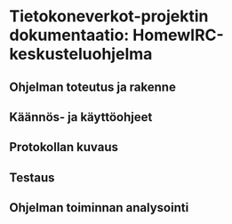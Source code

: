 Tietokoneverkot-projektin dokumentaatio: HomewIRC-keskusteluohjelma
===================================================================

Ohjelman toteutus ja rakenne
----------------------------


Käännös- ja käyttöohjeet
------------------------


Protokollan kuvaus
------------------


Testaus
-------


Ohjelman toiminnan analysointi
------------------------------
